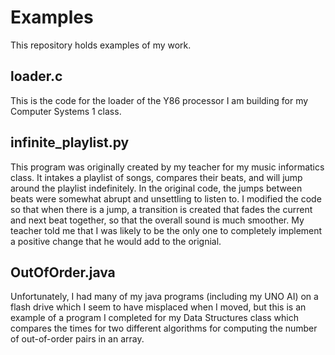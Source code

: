 # Examples
This repository holds examples of my work.
## loader.c
This is the code for the loader of the Y86 processor I am building for my Computer Systems 1 class.

## infinite_playlist.py
This program was originally created by my teacher for my music informatics class. It intakes a playlist of songs, compares their beats, and will jump around the playlist indefinitely.
In the original code, the jumps between beats were somewhat abrupt and unsettling to listen to. I modified the code so that when there is a jump, a transition is created that fades the current and next beat together, so that the overall sound is much smoother. My teacher told me that I was likely to be the only one to completely implement a positive change that he would add to the orignial.

## OutOfOrder.java
Unfortunately, I had many of my java programs (including my UNO AI) on a flash drive which I seem to have misplaced when I moved, but this is an example of a program I completed for my Data Structures class which compares the times for two different algorithms for computing the number of out-of-order pairs in an array.
